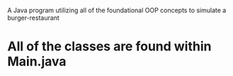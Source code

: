A Java program utilizing all of the foundational OOP concepts to simulate a burger-restaurant

# All of the classes are found within Main.java
